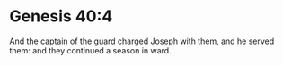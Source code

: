 # Genesis 40:4

And the captain of the guard charged Joseph with them, and he served them: and they continued a season in ward.